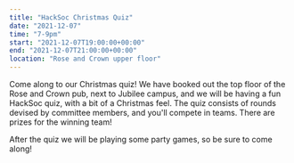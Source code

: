 ```yaml
---
title: "HackSoc Christmas Quiz"
date: "2021-12-07"
time: "7-9pm"
start: "2021-12-07T19:00:00+00:00"
end: "2021-12-07T21:00:00+00:00"
location: "Rose and Crown upper floor"
---
```


Come along to our Christmas quiz! We have booked out the top floor of the Rose and Crown pub, next to Jubilee campus, and we will be having a fun HackSoc quiz, with a bit of a Christmas feel. The quiz consists of rounds devised by committee members, and you'll compete in teams. There are prizes for the winning team!

After the quiz we will be playing some party games, so be sure to come along!
